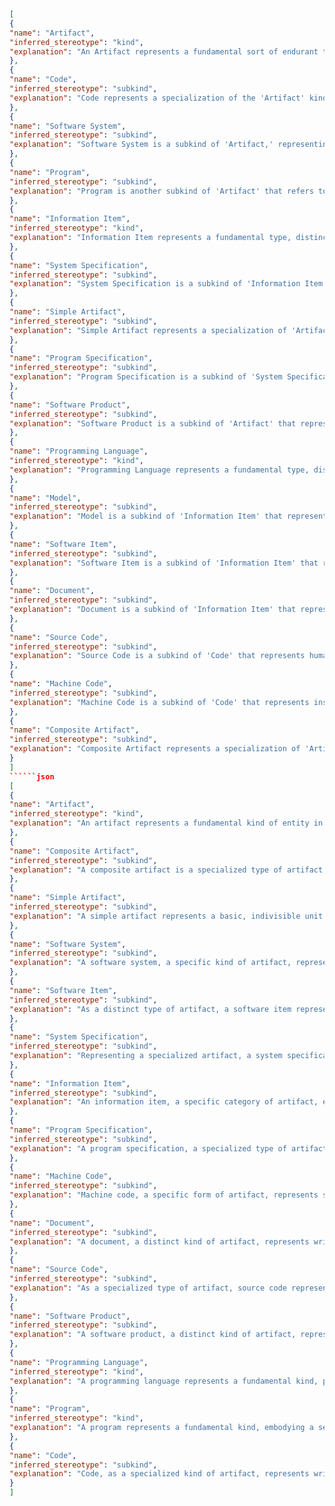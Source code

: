 ```json
[
{
"name": "Artifact",
"inferred_stereotype": "kind",
"explanation": "An Artifact represents a fundamental sort of endurant type, specifically a kind. It serves as a general concept for human-made objects with a purpose, encompassing various subtypes like 'Code,' 'Software System,' and 'Document.' Examples: A specific line of code, a software system like Linux, a physical book."
},
{
"name": "Code",
"inferred_stereotype": "subkind",
"explanation": "Code represents a specialization of the 'Artifact' kind, indicating a more specific type of artifact that involves instructions for computers. It can be further specialized into types like 'Source Code' or 'Machine Code.' Examples: A specific function in Python, a line of assembly code."
},
{
"name": "Software System",
"inferred_stereotype": "subkind",
"explanation": "Software System is a subkind of 'Artifact,' representing a collection of interacting software components that form a complete system. It is a specific category of artifacts designed for execution on computer hardware. Examples: The Linux kernel, a web browser like Firefox."
},
{
"name": "Program",
"inferred_stereotype": "subkind",
"explanation": "Program is another subkind of 'Artifact' that refers to a set of instructions that a computer can execute to perform a specific task. It can be further specialized into types like 'Application Software' or 'System Software.' Examples: A text editor, a video game."
},
{
"name": "Information Item",
"inferred_stereotype": "kind",
"explanation": "Information Item represents a fundamental type, distinct from 'Artifact,' capturing the concept of information content. It can be embodied in various forms, including 'Document' or 'Software Item.' Examples: The content of a news article, the data stored in a database."
},
{
"name": "System Specification",
"inferred_stereotype": "subkind",
"explanation": "System Specification is a subkind of 'Information Item' that details the requirements and design of a system. It is a specific type of information focused on describing how a system should function. Examples: A document outlining the requirements for a new software feature, a diagram illustrating the architecture of a network."
},
{
"name": "Simple Artifact",
"inferred_stereotype": "subkind",
"explanation": "Simple Artifact represents a specialization of 'Artifact' that denotes single, indivisible artifacts. It contrasts with 'Composite Artifact' and signifies artifacts that cannot be broken down further. Examples: A single physical book, a standalone script file."
},
{
"name": "Program Specification",
"inferred_stereotype": "subkind",
"explanation": "Program Specification is a subkind of 'System Specification' that specifically describes the requirements and design of a program. It is a specialized type of information focused on defining the behavior of a program. Examples: A document outlining the expected inputs and outputs of a function, a flowchart depicting the logic of an algorithm."
},
{
"name": "Software Product",
"inferred_stereotype": "subkind",
"explanation": "Software Product is a subkind of 'Artifact' that represents a complete software package intended for distribution and use. It encompasses all the components and documentation necessary for installation and operation. Examples: A commercial operating system like Windows, a mobile application available on an app store."
},
{
"name": "Programming Language",
"inferred_stereotype": "kind",
"explanation": "Programming Language represents a fundamental type, distinct from 'Artifact,' encompassing the formal languages used to create programs. It defines the syntax and semantics for instructing computers. Examples: Python, Java, C++."
},
{
"name": "Model",
"inferred_stereotype": "subkind",
"explanation": "Model is a subkind of 'Information Item' that represents a simplified representation of a system or concept. It is a specific type of information used for understanding, analysis, or communication. Examples: A UML diagram of a software system, a mathematical model of a physical phenomenon."
},
{
"name": "Software Item",
"inferred_stereotype": "subkind",
"explanation": "Software Item is a subkind of 'Information Item' that represents information specifically related to software. It encompasses various forms of software-related content. Examples: The content of a source code file, the data structures used in a program."
},
{
"name": "Document",
"inferred_stereotype": "subkind",
"explanation": "Document is a subkind of 'Information Item' that represents a human-readable record of information. It is a specific type of information intended for communication or storage. Examples: A text file, a PDF document."
},
{
"name": "Source Code",
"inferred_stereotype": "subkind",
"explanation": "Source Code is a subkind of 'Code' that represents human-readable instructions written in a programming language. It is a specific type of code that is later translated into machine-executable form. Examples: A Python script, a Java class definition."
},
{
"name": "Machine Code",
"inferred_stereotype": "subkind",
"explanation": "Machine Code is a subkind of 'Code' that represents instructions in a form that a computer can directly execute. It is the lowest-level representation of a program. Examples: A sequence of binary instructions, assembly language instructions."
},
{
"name": "Composite Artifact",
"inferred_stereotype": "subkind",
"explanation": "Composite Artifact represents a specialization of 'Artifact' that denotes artifacts composed of multiple parts or components. It contrasts with 'Simple Artifact' and signifies artifacts with internal structure. Examples: A software system consisting of multiple modules, a book series comprising several volumes."
}
]
``````json
[
{
"name": "Artifact",
"inferred_stereotype": "kind",
"explanation": "An artifact represents a fundamental kind of entity in software development, representing a broad concept encompassing various software-related elements."
},
{
"name": "Composite Artifact",
"inferred_stereotype": "subkind",
"explanation": "A composite artifact is a specialized type of artifact, indicating a whole composed of other artifacts, reflecting a rigid specialization of the 'Artifact' kind."
},
{
"name": "Simple Artifact",
"inferred_stereotype": "subkind",
"explanation": "A simple artifact represents a basic, indivisible unit of an artifact, signifying a rigid specialization of the 'Artifact' kind."
},
{
"name": "Software System",
"inferred_stereotype": "subkind",
"explanation": "A software system, a specific kind of artifact, represents a complete, executable software entity, indicating a rigid specialization of the 'Artifact' kind."
},
{
"name": "Software Item",
"inferred_stereotype": "subkind",
"explanation": "As a distinct type of artifact, a software item represents a more general component or element within a software system, indicating a rigid specialization of the 'Artifact' kind."
},
{
"name": "System Specification",
"inferred_stereotype": "subkind",
"explanation": "Representing a specialized artifact, a system specification defines the requirements and design of a software system, indicating a rigid specialization of the 'Artifact' kind."
},
{
"name": "Information Item",
"inferred_stereotype": "subkind",
"explanation": "An information item, a specific category of artifact, encapsulates data or information used or produced by a software system, indicating a rigid specialization of the 'Artifact' kind."
},
{
"name": "Program Specification",
"inferred_stereotype": "subkind",
"explanation": "A program specification, a specialized type of artifact, outlines the requirements and design of a specific program, indicating a rigid specialization of the 'Artifact' kind."
},
{
"name": "Machine Code",
"inferred_stereotype": "subkind",
"explanation": "Machine code, a specific form of artifact, represents software instructions in a low-level format executable by a computer, indicating a rigid specialization of the 'Artifact' kind."
},
{
"name": "Document",
"inferred_stereotype": "subkind",
"explanation": "A document, a distinct kind of artifact, represents written or visual information relevant to software development, indicating a rigid specialization of the 'Artifact' kind."
},
{
"name": "Source Code",
"inferred_stereotype": "subkind",
"explanation": "As a specialized type of artifact, source code represents human-readable instructions of a program, indicating a rigid specialization of the 'Artifact' kind."
},
{
"name": "Software Product",
"inferred_stereotype": "subkind",
"explanation": "A software product, a distinct kind of artifact, represents a complete software package intended for distribution, indicating a rigid specialization of the 'Artifact' kind."
},
{
"name": "Programming Language",
"inferred_stereotype": "kind",
"explanation": "A programming language represents a fundamental kind, providing a formal system for defining software instructions."
},
{
"name": "Program",
"inferred_stereotype": "kind",
"explanation": "A program represents a fundamental kind, embodying a set of instructions for a computer to execute."
},
{
"name": "Code",
"inferred_stereotype": "subkind",
"explanation": "Code, as a specialized kind of artifact, represents written instructions in a programming language, signifying a rigid specialization of the 'Artifact' kind."
}
]
```